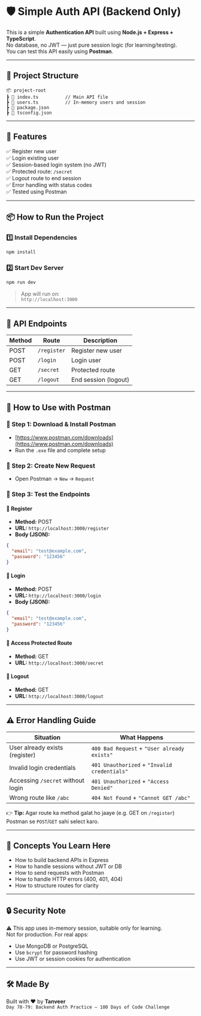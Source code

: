 # 🛡️ Simple Auth API (Backend Only)

This is a simple **Authentication API** built using **Node.js + Express + TypeScript**.  
No database, no JWT — just pure session logic (for learning/testing).  
You can test this API easily using **Postman**.

---

## 📁 Project Structure

```
📦 project-root
┣ 📜 index.ts          // Main API file
┣ 📜 users.ts          // In-memory users and session
┣ 📜 package.json
┣ 📜 tsconfig.json
```

---

## 🚀 Features

✅ Register new user  
✅ Login existing user  
✅ Session-based login system (no JWT)  
✅ Protected route: `/secret`  
✅ Logout route to end session  
✅ Error handling with status codes  
✅ Tested using Postman

---

## 📦 How to Run the Project

### 1️⃣ Install Dependencies
```bash
npm install
```

### 2️⃣ Start Dev Server
```bash
npm run dev
```

> App will run on:  
> `http://localhost:3000`

---

## 🔌 API Endpoints

| Method | Route        | Description          |
|--------|--------------|----------------------|
| POST   | `/register`  | Register new user    |
| POST   | `/login`     | Login user           |
| GET    | `/secret`    | Protected route      |
| GET    | `/logout`    | End session (logout) |

---

## 📮 How to Use with Postman

### 🧱 Step 1: Download & Install Postman
- [https://www.postman.com/downloads](https://www.postman.com/downloads)
- Run the `.exe` file and complete setup

### 🧱 Step 2: Create New Request
- Open Postman → `New` → `Request`

### 🧱 Step 3: Test the Endpoints

#### 🔐 Register
- **Method:** POST  
- **URL:** `http://localhost:3000/register`  
- **Body (JSON):**
```json
{
  "email": "test@example.com",
  "password": "123456"
}
```

#### 🔐 Login
- **Method:** POST  
- **URL:** `http://localhost:3000/login`  
- **Body (JSON):**
```json
{
  "email": "test@example.com",
  "password": "123456"
}
```

#### 🔐 Access Protected Route
- **Method:** GET  
- **URL:** `http://localhost:3000/secret`

#### 🔐 Logout
- **Method:** GET  
- **URL:** `http://localhost:3000/logout`

---

## ⚠️ Error Handling Guide

| Situation                          | What Happens                            |
|------------------------------------|------------------------------------------|
| User already exists (register)     | `400 Bad Request` + `"User already exists"` |
| Invalid login credentials          | `401 Unauthorized` + `"Invalid credentials"` |
| Accessing `/secret` without login | `401 Unauthorized` + `"Access Denied"` |
| Wrong route like `/abc`            | `404 Not Found` + `"Cannot GET /abc"` |

👉 **Tip:** Agar route ka method galat ho jaaye (e.g. GET on `/register`)  
Postman se `POST`/`GET` sahi select karo.

---

## 🧠 Concepts You Learn Here

- How to build backend APIs in Express
- How to handle sessions without JWT or DB
- How to send requests with Postman
- How to handle HTTP errors (400, 401, 404)
- How to structure routes for clarity

---

## 🔒 Security Note

⚠️ This app uses in-memory session, suitable only for learning.  
Not for production. For real apps:
- Use MongoDB or PostgreSQL
- Use `bcrypt` for password hashing
- Use JWT or session cookies for authentication

---

## 🛠️ Made By

Built with ❤️ by **Tanveer**  
`Day 78-79: Backend Auth Practice – 100 Days of Code Challenge`